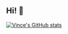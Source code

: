 ## Hi! 🤙
[![Vince's GitHub stats](https://github-readme-stats.vercel.app/api?username=vbartle)](https://github.com/anuraghazra/github-readme-stats)
